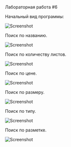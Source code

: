 Лабораторная работа #6

Начальный вид программы:

![Screenshot](1.png) 

Поиск по названию.

![Screenshot](2.png)

Поиск по количеству листов.

![Screenshot](3.png)

Поиск по цене.

![Screenshot](4.png)

Поиск по размеру.

![Screenshot](5.png)

Поиск по типу.

![Screenshot](6.png)

Поиск по разметке. 

![Screenshot](7.png)
